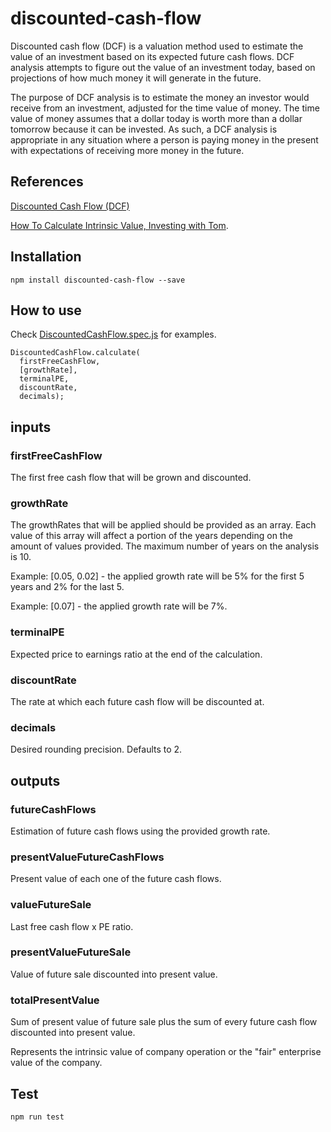 # discounted-cash-flow

Discounted cash flow (DCF) is a valuation method used to estimate the value of an investment based on its expected future cash flows. DCF analysis attempts to figure out the value of an investment today, based on projections of how much money it will generate in the future.

The purpose of DCF analysis is to estimate the money an investor would receive from an investment, adjusted for the time value of money. The time value of money assumes that a dollar today is worth more than a dollar tomorrow because it can be invested. As such, a DCF analysis is appropriate in any situation where a person is paying money in the present with expectations of receiving more money in the future.

## References

[Discounted Cash Flow (DCF)](https://www.investopedia.com/terms/d/dcf.asp)

[How To Calculate Intrinsic Value, Investing with Tom](https://www.youtube.com/watch?v=cI8ZSf0nkFs).

## Installation

`npm install discounted-cash-flow --save`

## How to use

Check [DiscountedCashFlow.spec.js](./test/DiscountedCashFlow.spec.js) for examples.

```
DiscountedCashFlow.calculate(
  firstFreeCashFlow,
  [growthRate],
  terminalPE,
  discountRate,
  decimals);
```

## inputs

### firstFreeCashFlow

The first free cash flow that will be grown and discounted.

### growthRate

The growthRates that will be applied should be provided as an array. Each value of this array will affect a portion of the years depending on the amount of values provided. The maximum number of years on the analysis is 10.

Example: [0.05, 0.02] - the applied growth rate will be 5% for the first 5 years and 2% for the last 5.

Example: [0.07] - the applied growth rate will be 7%.

### terminalPE

Expected price to earnings ratio at the end of the calculation.

### discountRate

The rate at which each future cash flow will be discounted at.

### decimals

Desired rounding precision. Defaults to 2.

## outputs

### futureCashFlows

Estimation of future cash flows using the provided growth rate.

### presentValueFutureCashFlows

Present value of each one of the future cash flows.

### valueFutureSale

Last free cash flow x PE ratio.

### presentValueFutureSale

Value of future sale discounted into present value.

### totalPresentValue

Sum of present value of future sale plus the sum of every future cash flow discounted into present value.

Represents the intrinsic value of company operation or the "fair" enterprise value of the company.

## Test

`npm run test`

